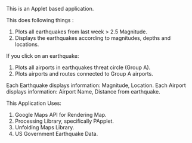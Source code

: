 This is an Applet based application.

This does following things :
1) Plots all earthquakes from last week > 2.5 Magnitude.
2) Displays the earthquakes according to magnitudes, depths and locations.

If you click on an earthquake:
1) Plots all airports in earthquakes threat circle (Group A).
2) Plots airports and routes connected to Group A airports.

Each Earthquake displays information: Magnitude, Location.
Each Airport displays information: Airport Name, Distance from earthquake.

This Application Uses:
1) Google Maps API for Rendering Map.
2) Processing Library, specifically PApplet.
3) Unfolding Maps Library.
4) US Government Earthquake Data.
